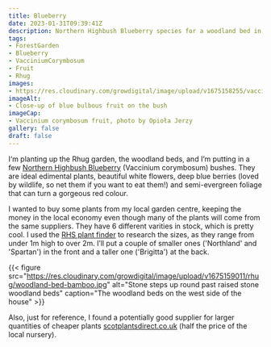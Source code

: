```yaml
---
title: Blueberry
date: 2023-01-31T09:39:41Z
description: Northern Highbush Blueberry species for a woodland bed in a local garden
tags: 
- ForestGarden
- Blueberry
- VacciniumCorymbosum
- Fruit
- Rhug
images: 
- https://res.cloudinary.com/growdigital/image/upload/v1675158255/vaccinium-corymbosum-060502.jpg
imageAlt:
- Close-up of blue bulbous fruit on the bush
imageCap:
- Vaccinium corymbosum fruit, photo by Opioła Jerzy
gallery: false
draft: false
---
```


I‘m planting up the Rhug garden, the woodland beds, and I’m putting in a few [Northern Highbush Blueberry](https://pfaf.org/User/Plant.aspx?LatinName=Vaccinium+corymbosum) (Vaccinium corymbosum) bushes. They are ideal edimental plants, beautiful white flowers, deep blue berries (loved by wildlife, so net them if you want to eat them!) and semi-evergreen foliage that can turn a gorgeous red colour. 

I wanted to buy some plants from my local garden centre, keeping the money in the local economy even though many of the plants will come from the same suppliers. They have 6 different varities in stock, which is pretty cool. I used the [RHS plant finder](https://www.rhs.org.uk/plants/search-form) to research the sizes, as they range from under 1m high to over 2m. I’ll put a couple of smaller ones ('Northland' and 'Spartan') in the front and a taller one ('Brigitta') at the back. 

{{< figure src="https://res.cloudinary.com/growdigital/image/upload/v1675159011/rhug/woodland-bed-bamboo.jpg" alt="Stone steps up round past raised stone woodland beds" caption="The woodland beds on the west side of the house" >}}

Also, just for reference, I found a potentially good supplier for larger quantities of cheaper plants [scotplantsdirect.co.uk](https://www.scotplantsdirect.co.uk/fruits/soft-fruit/blueberry-bushes) (half the price of the local nursery). 
